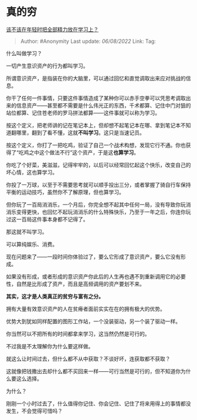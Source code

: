 # 真的穷
[该不该在年轻时把全部精力放在学习上？](https://www.zhihu.com/question/412567373/answer/2601041841)

> Author: #Anonymity
> Last update: *06/08/2022*
> Link:
> Tag:

什么叫做学习？

一切产生意识资产的行为都叫学习。

所谓意识资产，是指装在你的大脑里，可以通过回忆和直觉调取出来应对挑战的信息。

你干了任何一件事情，只要这件事情造成了某种你可以赤手空拳可以凭思考调取出来的信息资产——甚至都不需要是什么伟光正的东西，千术都算、记住中门对狙的站位都算、记住苍老师的罗马拼法都算——这件事就可以称为学习。

按这个定义，把老师讲的记在笔记本上，但却想不起笔记本在哪、拿到笔记本不知道翻哪里，翻到了看不懂，这就**不叫学习**。这只是当速记员。

按这个定义，你打了一把吃鸡，验证了自己一个战术构想，发现它行不通。你也获得了“吃鸡之中这个做法不行”这个资产，于是这**也算学习**。

你吃了个好菜，美滋滋，记得牢牢的，以后可以经常回忆起这个快乐，改变自己的坏心情，这也算学习。

你投了一万球，以至于不需要思考就可以顺手投出三分，或者掌握了骑自行车保持平衡的运动技巧，虽然你不了解原理，但也算学习。

但你玩了一百局消消乐，一个月后，你完全想不起其中任何一局，没有导致你玩消消乐变得更快，也回忆不起玩消消乐的什么特殊快乐，乃至于一年之后，你连你玩过这一百局这件事本身都不记得了。

那这就不叫学习。

可以算纯娱乐、消费。

现在问题来了——一段时间你体验过了，要么它形成了意识资产，要么它没有形成。

如果没有形成，或者形成的意识资产你此后的人生再也遇不到重新调用它的必要性，自然是比形成了资产，而且是高频调用的资产要划不来。

**其实，这才是人类真正的贫穷与富有之分。**

拥有大量有效意识资产的人在贫瘠者面前实实在在的拥有极大的优势。

优势大到犹如同样配置的图形工作站，一个没装驱动，另一个装了驱动一样。

你当然可以不把所有的时间都拿来学习，这当然仍然是可行的。

不过我是不太理解你为什么要这样做。

就这么让时间过去，但什么都不从中获取？不谈好坏，连获取都不获取？

这就像把钱撒出去却什么都不买回来一样——可行当然是可行的，但不知道你为什么要这么选择。

为什么？

刚刚一个小时过去了，什么值得你记住、你会记住、记住了将来用得上的事情都没发生，不会觉得可惜吗？
